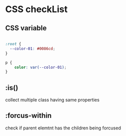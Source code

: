 # CSS checkList

## CSS variable

``` css

:root {
  --color-01: #0086cd;
}

p {
    color: var(--color-01);
}

```

## :is()

collect multiple class having same properties

## :forcus-within

check if parent elemtnt has the children being forcused